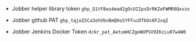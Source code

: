 - Jobber helper library token
`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`

- Jobber github PAT
`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`

- Jobber Jenkins Docker Token
`dckr_pat_AetumHCZgeWUPSV9IKcLu07w4W0`